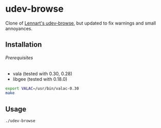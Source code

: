 # udev-browse

Clone of [Lennart's udev-browse](http://0pointer.net/blog/projects/udev-browse.html),
but updated to fix warnings and small annoyances.

## Installation

###### Prerequisites
* vala (tested with 0.30, 0.28)
* libgee (tested with 0.18.0)

```sh
export VALAC=/usr/bin/valac-0.30
make
```

## Usage

```
./udev-browse
```

